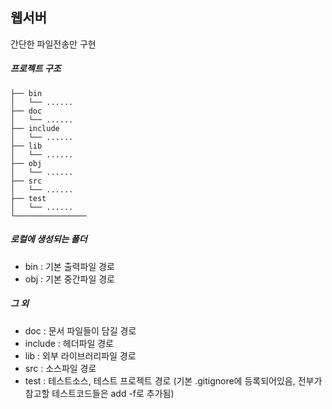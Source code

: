 ## 웹서버

간단한 파일전송만 구현

##### 프로젝트 구조

```
├── bin
│   └── ......
├── doc
│   └── ......
├── include
│   └── ......
├── lib
│   └── ......
├── obj
│   └── ......
├── src
│   └── ......
├── test
│   └── ......
└────────────────
```

##### 로컬에 생성되는 폴더
- bin : 기본 출력파일 경로
- obj : 기본 중간파일 경로

##### 그 외
- doc : 문서 파일들이 담길 경로
- include : 헤더파일 경로
- lib : 외부 라이브러리파일 경로
- src : 소스파일 경로
- test : 테스트소스, 테스트 프로젝트 경로 (기본 .gitignore에 등록되어있음, 전부가 참고할 테스트코드들은 add -f로 추가됨)
